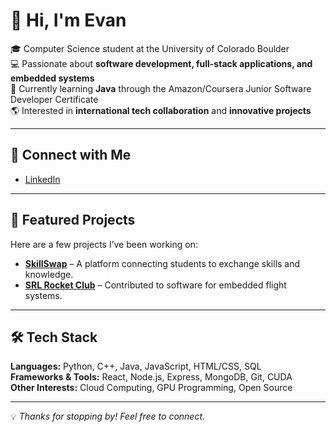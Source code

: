 # 👋 Hi, I'm Evan

🎓 Computer Science student at the University of Colorado Boulder  
💻 Passionate about **software development, full-stack applications, and embedded systems**  
🌱 Currently learning **Java** through the Amazon/Coursera Junior Software Developer Certificate  
🌎 Interested in **international tech collaboration** and **innovative projects**

---

## 🔗 Connect with Me
- [LinkedIn](#)  

---

## 🚀 Featured Projects
Here are a few projects I’ve been working on:

- **[SkillSwap](#)** – A platform connecting students to exchange skills and knowledge.  
- **[SRL Rocket Club](#)** – Contributed to software for embedded flight systems.  

---

## 🛠️ Tech Stack
**Languages:** Python, C++, Java, JavaScript, HTML/CSS, SQL  
**Frameworks & Tools:** React, Node.js, Express, MongoDB, Git, CUDA  
**Other Interests:** Cloud Computing, GPU Programming, Open Source

---

💡 *Thanks for stopping by! Feel free to connect.*

<!---
ProofLion/ProofLion is a ✨ special ✨ repository because its `README.md` (this file) appears on your GitHub profile.
You can click the Preview link to take a look at your changes.
--->
